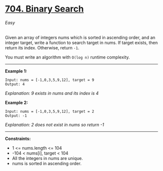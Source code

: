 # [704. Binary Search](https://leetcode.com/problems/binary-search/description "704. Binary Search")
###### Easy

Given an array of integers nums which is sorted in ascending order, and an integer target, write a function to search target in nums. If target exists, then return its index. Otherwise, return `-1`.

You must write an algorithm with `O(log n)` runtime complexity.


------------



**Example 1:**

    Input: nums = [-1,0,3,5,9,12], target = 9
    Output: 4

*Explanation: 9 exists in nums and its index is 4*

**Example 2:**

    Input: nums = [-1,0,3,5,9,12], target = 2
    Output: -1

*Explanation: 2 does not exist in nums so return -1*

------------


**Constraints:**

- 1 <= nums.length <= 104
- -104 < nums[i], target < 104
- All the integers in nums are unique.
- nums is sorted in ascending order.